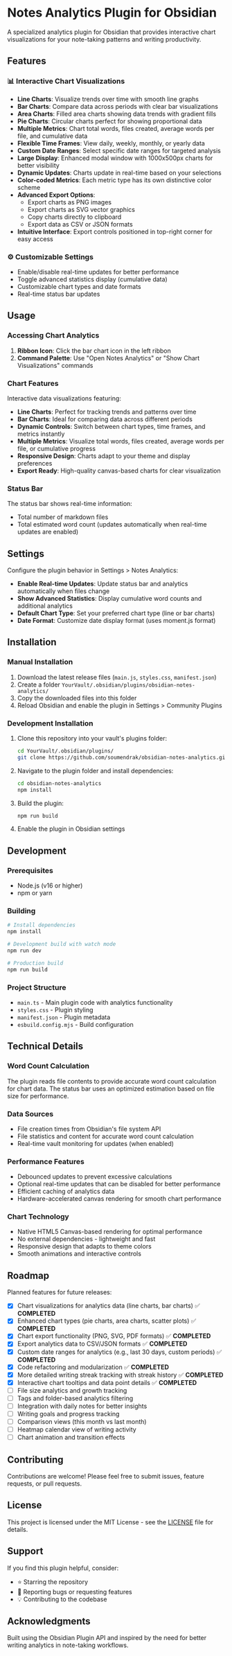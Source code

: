 # Notes Analytics Plugin for Obsidian

A specialized analytics plugin for Obsidian that provides interactive chart visualizations for your note-taking patterns and writing productivity.

## Features

### 📊 Interactive Chart Visualizations
- **Line Charts**: Visualize trends over time with smooth line graphs
- **Bar Charts**: Compare data across periods with clear bar visualizations
- **Area Charts**: Filled area charts showing data trends with gradient fills
- **Pie Charts**: Circular charts perfect for showing proportional data
- **Multiple Metrics**: Chart total words, files created, average words per file, and cumulative data
- **Flexible Time Frames**: View daily, weekly, monthly, or yearly data
- **Custom Date Ranges**: Select specific date ranges for targeted analysis
- **Large Display**: Enhanced modal window with 1000x500px charts for better visibility
- **Dynamic Updates**: Charts update in real-time based on your selections
- **Color-coded Metrics**: Each metric type has its own distinctive color scheme
- **Advanced Export Options**: 
  - Export charts as PNG images
  - Export charts as SVG vector graphics
  - Copy charts directly to clipboard
  - Export data as CSV or JSON formats
- **Intuitive Interface**: Export controls positioned in top-right corner for easy access

### ⚙️ Customizable Settings
- Enable/disable real-time updates for better performance
- Toggle advanced statistics display (cumulative data)
- Customizable chart types and date formats
- Real-time status bar updates

## Usage

### Accessing Chart Analytics
1. **Ribbon Icon**: Click the bar chart icon in the left ribbon
2. **Command Palette**: Use "Open Notes Analytics" or "Show Chart Visualizations" commands

### Chart Features
Interactive data visualizations featuring:
- **Line Charts**: Perfect for tracking trends and patterns over time
- **Bar Charts**: Ideal for comparing data across different periods
- **Dynamic Controls**: Switch between chart types, time frames, and metrics instantly
- **Multiple Metrics**: Visualize total words, files created, average words per file, or cumulative progress
- **Responsive Design**: Charts adapt to your theme and display preferences
- **Export Ready**: High-quality canvas-based charts for clear visualization

### Status Bar
The status bar shows real-time information:
- Total number of markdown files
- Total estimated word count (updates automatically when real-time updates are enabled)

## Settings

Configure the plugin behavior in Settings > Notes Analytics:

- **Enable Real-time Updates**: Update status bar and analytics automatically when files change
- **Show Advanced Statistics**: Display cumulative word counts and additional analytics
- **Default Chart Type**: Set your preferred chart type (line or bar charts)
- **Date Format**: Customize date display format (uses moment.js format)

## Installation

### Manual Installation
1. Download the latest release files (`main.js`, `styles.css`, `manifest.json`)
2. Create a folder `YourVault/.obsidian/plugins/obsidian-notes-analytics/`
3. Copy the downloaded files into this folder
4. Reload Obsidian and enable the plugin in Settings > Community Plugins

### Development Installation
1. Clone this repository into your vault's plugins folder:
   ```bash
   cd YourVault/.obsidian/plugins/
   git clone https://github.com/soumendrak/obsidian-notes-analytics.git
   ```
2. Navigate to the plugin folder and install dependencies:
   ```bash
   cd obsidian-notes-analytics
   npm install
   ```
3. Build the plugin:
   ```bash
   npm run build
   ```
4. Enable the plugin in Obsidian settings

## Development

### Prerequisites
- Node.js (v16 or higher)
- npm or yarn

### Building
```bash
# Install dependencies
npm install

# Development build with watch mode
npm run dev

# Production build
npm run build
```

### Project Structure
- `main.ts` - Main plugin code with analytics functionality
- `styles.css` - Plugin styling
- `manifest.json` - Plugin metadata
- `esbuild.config.mjs` - Build configuration

## Technical Details

### Word Count Calculation
The plugin reads file contents to provide accurate word count calculation for chart data. The status bar uses an optimized estimation based on file size for performance.

### Data Sources
- File creation times from Obsidian's file system API
- File statistics and content for accurate word count calculation
- Real-time vault monitoring for updates (when enabled)

### Performance Features
- Debounced updates to prevent excessive calculations
- Optional real-time updates that can be disabled for better performance
- Efficient caching of analytics data
- Hardware-accelerated canvas rendering for smooth chart performance

### Chart Technology
- Native HTML5 Canvas-based rendering for optimal performance
- No external dependencies - lightweight and fast
- Responsive design that adapts to theme colors
- Smooth animations and interactive controls

## Roadmap

Planned features for future releases:
- [x] Chart visualizations for analytics data (line charts, bar charts) ✅ **COMPLETED**
- [x] Enhanced chart types (pie charts, area charts, scatter plots) ✅ **COMPLETED**
- [x] Chart export functionality (PNG, SVG, PDF formats) ✅ **COMPLETED**
- [x] Export analytics data to CSV/JSON formats ✅ **COMPLETED**
- [x] Custom date ranges for analytics (e.g., last 30 days, custom periods) ✅ **COMPLETED**
- [x] Code refactoring and modularization ✅ **COMPLETED**
- [x] More detailed writing streak tracking with streak history ✅ **COMPLETED**
- [x] Interactive chart tooltips and data point details ✅ **COMPLETED**
- [ ] File size analytics and growth tracking
- [ ] Tags and folder-based analytics filtering
- [ ] Integration with daily notes for better insights
- [ ] Writing goals and progress tracking
- [ ] Comparison views (this month vs last month)
- [ ] Heatmap calendar view of writing activity
- [ ] Chart animation and transition effects

## Contributing

Contributions are welcome! Please feel free to submit issues, feature requests, or pull requests.

## License

This project is licensed under the MIT License - see the [LICENSE](LICENSE) file for details.

## Support

If you find this plugin helpful, consider:
- ⭐ Starring the repository
- 🐛 Reporting bugs or requesting features
- 💡 Contributing to the codebase

## Acknowledgments

Built using the Obsidian Plugin API and inspired by the need for better writing analytics in note-taking workflows.
